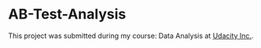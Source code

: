 # AB-Test-Analysis
This project was submitted during my course: Data Analysis at [Udacity Inc.](https://www.udacity.com/). 
